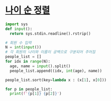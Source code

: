 # [나이 순 정렬](https://www.acmicpc.net/problem/10814)

```python
import sys
def input():
  return sys.stdin.readline().rstrip()

# 회원 수 입력
N = int(input())
# 각 회원의 나이와 이름이 공백으로 구분되어 주어짐
people_list = []
for idx in range(N):
  age, name = input().split()
  people_list.append((idx, int(age), name))

people_list.sort(key=lambda x : (x[1], x[0]))

for p in people_list:
  print(f'{p[1]} {p[2]}')
```
